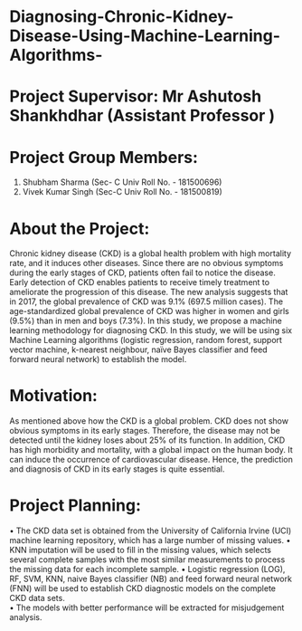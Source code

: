 # Diagnosing-Chronic-Kidney-Disease-Using-Machine-Learning-Algorithms-
# Project Supervisor: Mr Ashutosh Shankhdhar (Assistant Professor )
# Project Group Members: 
1)	Shubham Sharma (Sec- C Univ Roll No. - 181500696)	
2)	Vivek Kumar Singh (Sec-C Univ Roll No. - 181500819)	



# About the Project: 
Chronic kidney disease (CKD) is a global health problem with high mortality rate, and it induces other diseases. Since there are no obvious symptoms during the early stages of CKD, patients often fail to notice the disease. Early detection of CKD enables patients to receive timely treatment to ameliorate the progression of this disease. The new analysis suggests that in 2017, the global prevalence of CKD was 9.1% (697.5 million cases). The age-standardized global prevalence of CKD was higher in women and girls (9.5%) than in men and boys (7.3%). In this study, we propose a machine learning methodology for diagnosing CKD. In this study, we will be using six Machine Learning algorithms (logistic regression, random forest, support vector machine, k-nearest neighbour, naïve Bayes classifier and feed forward neural network) to establish the model. 

# Motivation: 
As mentioned above how the CKD is a global problem. CKD does not show obvious symptoms in its early stages. Therefore, the disease may not be detected until the kidney loses about 25% of its function. In addition, CKD has high morbidity and mortality, with a global impact on the human body. It can induce the occurrence of cardiovascular disease. Hence, the prediction and diagnosis of CKD in its early stages is quite essential.

# Project Planning: 
•	The CKD data set is obtained from the University of California Irvine (UCI) machine learning repository, which has a large number of missing values. 
•	KNN imputation will be used to fill in the missing values, which selects several complete samples with the most similar measurements to process the missing data for each incomplete sample. 
•	Logistic regression (LOG), RF, SVM, KNN, naive Bayes classifier (NB) and feed forward neural network (FNN) will be used to establish CKD diagnostic models on the complete CKD data sets.  
•	The models with better performance will be extracted for misjudgement analysis.
